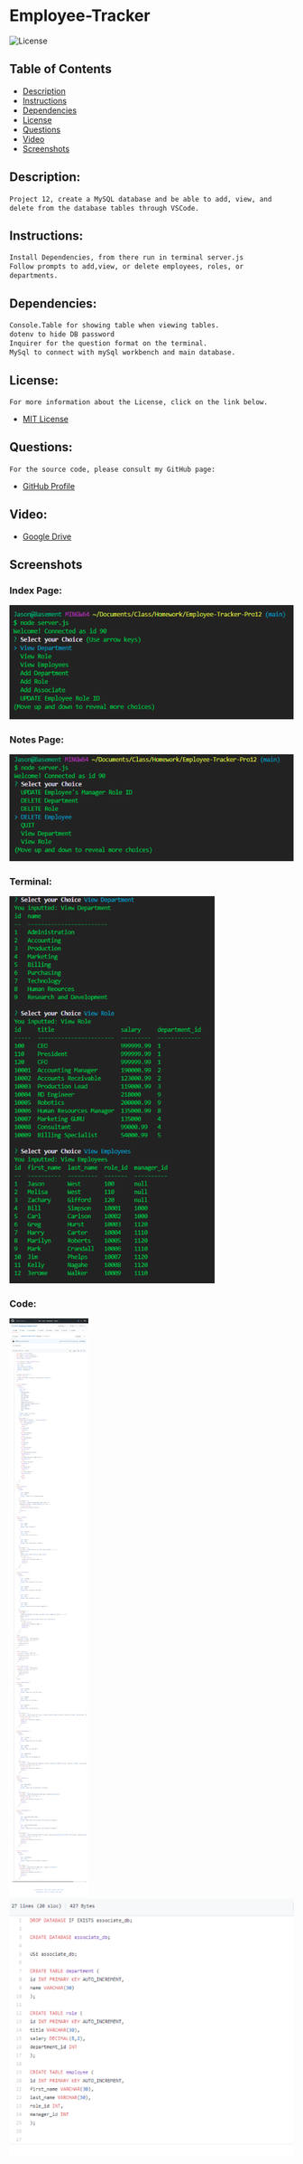 # Employee-Tracker

![License](https://img.shields.io/badge/License-MIT-blue.svg 'License Badge')

## Table of Contents

- [Description](#description)
- [Instructions](#instructions)
- [Dependencies](#dependencies)
- [License](#license)
- [Questions](#questions)
- [Video](#video)
- [Screenshots](#screenshots)

## Description:

    Project 12, create a MySQL database and be able to add, view, and delete from the database tables through VSCode.

## Instructions:

    Install Dependencies, from there run in terminal server.js
    Follow prompts to add,view, or delete employees, roles, or departments.

## Dependencies:

    Console.Table for showing table when viewing tables.
    dotenv to hide DB password
    Inquirer for the question format on the terminal.
    MySql to connect with mySql workbench and main database.

## License:

    For more information about the License, click on the link below.

- [MIT License](https://opensource.org/licenses/MIT)

## Questions:

    For the source code, please consult my GitHub page:

- [GitHub Profile](https://github.com/jlw429)

## Video:

- [Google Drive](https://drive.google.com/file/d/1WfwklXa_oEONdlyMezLLDjkIxPDxZ0yw/view?usp=sharing)

## Screenshots

### Index Page:

![Terminal Start](assets/terminalstart.png 'Terminal Start')

### Notes Page:

![Terminal Start 2](assets/terminalstart2.png 'Notes.html')

### Terminal:

![View Databases](assets/terminalview.png 'View Databases')

### Code:

![JS file](assets/jscode.png 'Code')
![SQL seed](assets/startsql.png 'seed code')
